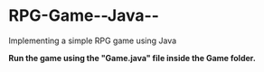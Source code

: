 # RPG-Game--Java--
Implementing a simple RPG game using Java

**Run the game using the "Game.java" file inside the Game folder.**
